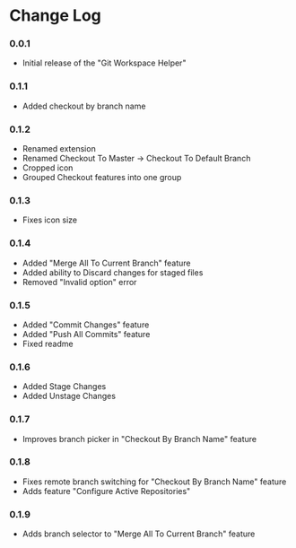# Change Log

### 0.0.1

- Initial release of the "Git Workspace Helper"

### 0.1.1

- Added checkout by branch name

### 0.1.2

- Renamed extension
- Renamed Checkout To Master -> Checkout To Default Branch
- Cropped icon
- Grouped Checkout features into one group

### 0.1.3

- Fixes icon size

### 0.1.4

- Added "Merge All To Current Branch" feature
- Added ability to Discard changes for staged files
- Removed "Invalid option" error

### 0.1.5

- Added "Commit Changes" feature
- Added "Push All Commits" feature
- Fixed readme

### 0.1.6

- Added Stage Changes
- Added Unstage Changes

### 0.1.7

- Improves branch picker in "Checkout By Branch Name" feature

### 0.1.8

- Fixes remote branch switching for "Checkout By Branch Name" feature
- Adds feature "Configure Active Repositories"

### 0.1.9

- Adds branch selector to "Merge All To Current Branch" feature
